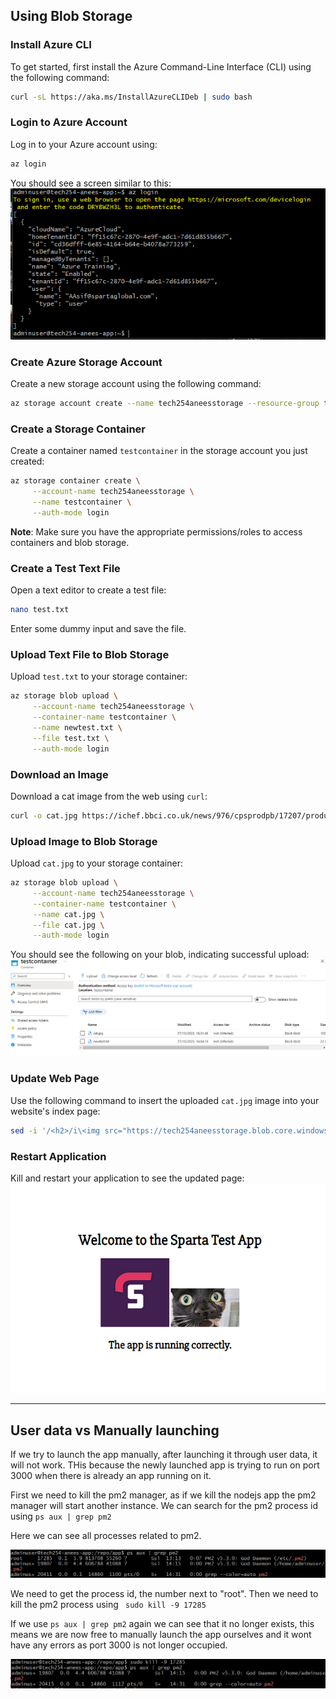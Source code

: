 
## Using Blob Storage

### Install Azure CLI
To get started, first install the Azure Command-Line Interface (CLI) using the following command:
```bash
curl -sL https://aka.ms/InstallAzureCLIDeb | sudo bash
```

### Login to Azure Account
Log in to your Azure account using:
```bash
az login
```
You should see a screen similar to this:
![](logged_in.PNG)

### Create Azure Storage Account
Create a new storage account using the following command:
```bash
az storage account create --name tech254aneesstorage --resource-group tech254 --location uksouth --sku Standard_ZRS
```

### Create a Storage Container
Create a container named `testcontainer` in the storage account you just created:
```bash
az storage container create \
     --account-name tech254aneesstorage \
     --name testcontainer \
     --auth-mode login
```
**Note**: Make sure you have the appropriate permissions/roles to access containers and blob storage.

### Create a Test Text File
Open a text editor to create a test file:
```bash
nano test.txt
```
Enter some dummy input and save the file.

### Upload Text File to Blob Storage
Upload `test.txt` to your storage container:
```bash
az storage blob upload \
     --account-name tech254aneesstorage \
     --container-name testcontainer \
     --name newtest.txt \
     --file test.txt \
     --auth-mode login
```

### Download an Image
Download a cat image from the web using `curl`:
```bash
curl -o cat.jpg https://ichef.bbci.co.uk/news/976/cpsprodpb/17207/production/_131472749_nannymcphee1.jpg
```

### Upload Image to Blob Storage
Upload `cat.jpg` to your storage container:
```bash
az storage blob upload \
     --account-name tech254aneesstorage \
     --container-name testcontainer \
     --name cat.jpg \
     --file cat.jpg \
     --auth-mode login
```
You should see the following on your blob, indicating successful upload:
![](blob.PNG)

### Update Web Page
Use the following command to insert the uploaded `cat.jpg` image into your website's index page:
```bash
sed -i '/<h2>/i\<img src="https://tech254aneesstorage.blob.core.windows.net/testcontainer/cat.jpg" />' /home/adminuser/repo/app/views/index.ejs
```

### Restart Application
Kill and restart your application to see the updated page:
![](updated_page.PNG)

---

## User data vs Manually launching

If we try to launch the app manually, after launching it through user data, it will not work. THis because the newly launched app is trying to run on port 3000 when there is already an app running on it.

First we need to kill the pm2 manager, as if we kill the nodejs app the pm2 manager will start another instance. We can search for the pm2 process id using `ps aux | grep pm2`

Here we can see all processes related to pm2.

![](ps_aux.PNG)

We need to get the process id, the number next to "root". Then we need to kill the pm2 process using ` sudo kill -9 17285`

If we use `ps aux | grep pm2` again we can see that it no longer exists, this means we are now free to manually launch the app ourselves and it wont have any errors as port 3000 is not longer occupied.

![](sudo_kill.PNG)